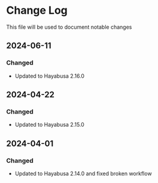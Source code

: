 # Change Log
<!-- markdownlint-disable MD024 -->
<!-- markdownlint-disable MD033 -->
This file will be used to document notable changes

## 2024-06-11

### Changed

- Updated to Hayabusa 2.16.0

## 2024-04-22

### Changed

- Updated to Hayabusa 2.15.0

## 2024-04-01

### Changed

- Updated to Hayabusa 2.14.0 and fixed broken workflow

